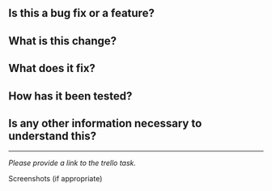 
## **Is this a bug fix or a feature?**

## **What is this change?**

## **What does it fix?**

## **How has it been tested?**

## **Is any other information necessary to understand this?**
___
_Please provide a link to the trello task._

Screenshots (if appropriate)
